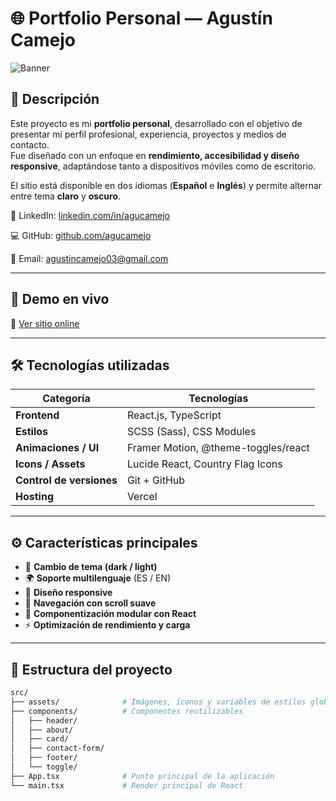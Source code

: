 # 🌐 Portfolio Personal — Agustín Camejo

![Banner](./public/preview.png)

## 🧩 Descripción

Este proyecto es mi **portfolio personal**, desarrollado con el objetivo de presentar mi perfil profesional, experiencia, proyectos y medios de contacto.  
Fue diseñado con un enfoque en **rendimiento, accesibilidad y diseño responsive**, adaptándose tanto a dispositivos móviles como de escritorio.

El sitio está disponible en dos idiomas (**Español** e **Inglés**) y permite alternar entre tema **claro** y **oscuro**.

💼 LinkedIn: [linkedin.com/in/agucamejo](https://www.linkedin.com/in/agucamejo/)

💻 GitHub: [github.com/agucamejo](https://github.com/agucamejo)

📧 Email: agustincamejo03@gmail.com

---

## 🚀 Demo en vivo

🔗 [Ver sitio online](https://agucamejo.netlify.app)

---

## 🛠️ Tecnologías utilizadas

| Categoría | Tecnologías |
|------------|--------------|
| **Frontend** | React.js, TypeScript |
| **Estilos** | SCSS (Sass), CSS Modules |
| **Animaciones / UI** | Framer Motion, @theme-toggles/react |
| **Icons / Assets** | Lucide React, Country Flag Icons |
| **Control de versiones** | Git + GitHub |
| **Hosting** | Vercel |

---

## ⚙️ Características principales

- 🌙 **Cambio de tema (dark / light)**
- 🌍 **Soporte multilenguaje** (ES / EN)
- 📱 **Diseño responsive**
- 🧭 **Navegación con scroll suave**
- 🧩 **Componentización modular con React**
- ⚡ **Optimización de rendimiento y carga**

---

## 📁 Estructura del proyecto

```bash
src/
├── assets/              # Imágenes, íconos y variables de estilos globales
├── components/          # Componentes reutilizables
│   ├── header/
│   ├── about/
│   ├── card/
│   ├── contact-form/
│   ├── footer/
│   └── toggle/
├── App.tsx              # Punto principal de la aplicación
└── main.tsx             # Render principal de React
